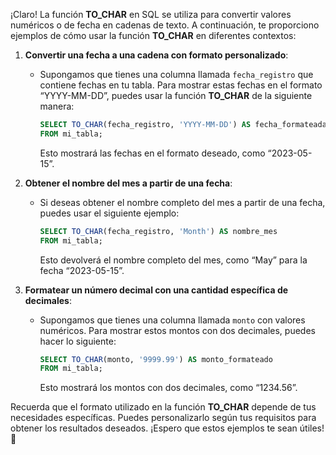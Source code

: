 ¡Claro! La función **TO_CHAR** en SQL se utiliza para convertir valores numéricos o de fecha en cadenas de texto. A continuación, te proporciono ejemplos de cómo usar la función **TO_CHAR** en diferentes contextos:

1. **Convertir una fecha a una cadena con formato personalizado**:
    
    - Supongamos que tienes una columna llamada `fecha_registro` que contiene fechas en tu tabla. Para mostrar estas fechas en el formato “YYYY-MM-DD”, puedes usar la función **TO_CHAR** de la siguiente manera:
        
        ```sql
        SELECT TO_CHAR(fecha_registro, 'YYYY-MM-DD') AS fecha_formateada
        FROM mi_tabla;
        ```

        Esto mostrará las fechas en el formato deseado, como “2023-05-15”.



2. **Obtener el nombre del mes a partir de una fecha**:
    
    - Si deseas obtener el nombre completo del mes a partir de una fecha, puedes usar el siguiente ejemplo:
        
        ```sql
        SELECT TO_CHAR(fecha_registro, 'Month') AS nombre_mes
        FROM mi_tabla;
        ```
        
        Esto devolverá el nombre completo del mes, como “May” para la fecha “2023-05-15”.


3. **Formatear un número decimal con una cantidad específica de decimales**:
    
    - Supongamos que tienes una columna llamada `monto` con valores numéricos. Para mostrar estos montos con dos decimales, puedes hacer lo siguiente:
        
        ```sql
        SELECT TO_CHAR(monto, '9999.99') AS monto_formateado
        FROM mi_tabla;
        ```
        
        Esto mostrará los montos con dos decimales, como “1234.56”.

Recuerda que el formato utilizado en la función **TO_CHAR** depende de tus necesidades específicas. Puedes personalizarlo según tus requisitos para obtener los resultados deseados. ¡Espero que estos ejemplos te sean útiles! 🚀
